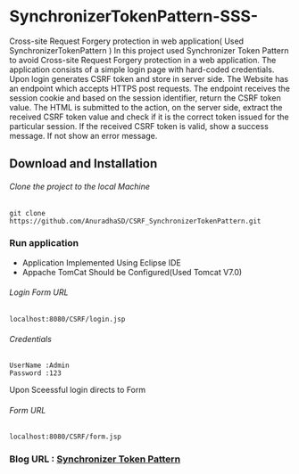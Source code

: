 # SynchronizerTokenPattern-SSS-

Cross-site Request Forgery protection in web application( Used SynchronizerTokenPattern )
In this project used Synchronizer Token Pattern to avoid Cross-site Request Forgery protection in a web application.
The application consists of a simple login page with hard-coded credentials. Upon login generates CSRF token and store in server side.
The Website has an endpoint which accepts HTTPS post requests. The endpoint receives the session cookie and based on the session identifier, return the CSRF token value. The HTML is submitted to the action, on the server side, extract the received CSRF token value and check if it is the correct token issued for the particular session. If the received CSRF token is valid, show a success message. 
If not show an error message.

## Download and Installation

###### Clone the project to the local Machine

```
git clone https://github.com/AnuradhaSD/CSRF_SynchronizerTokenPattern.git

```
### Run application

- Application Implemented Using Eclipse IDE
- Appache TomCat Should be Configured(Used Tomcat V7.0)

###### Login Form URL

```
localhost:8080/CSRF/login.jsp

```
###### Credentials

```
UserName :Admin
Password :123
```
Upon Sceessful login directs to Form

###### Form URL
```
localhost:8080/CSRF/form.jsp
```
### Blog URL : [Synchronizer Token Pattern](https://securesoftwaresyste.blogspot.com/2019/10/synchronizer-token-pattern_13.html)

